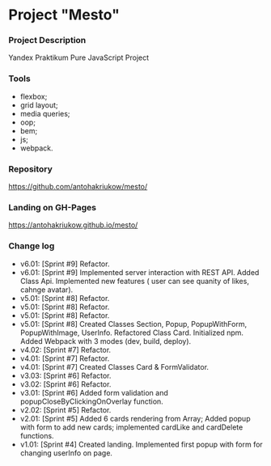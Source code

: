 # Project "Mesto"

### Project Description
Yandex Praktikum Pure JavaScript Project

### Tools
* flexbox;
* grid layout;
* media queries;
* oop;
* bem;
* js;
* webpack.

### Repository
https://github.com/antohakriukow/mesto/

### Landing on GH-Pages
https://antohakriukow.github.io/mesto/

### Change log
* v6.01: [Sprint #9] Refactor.
* v6.01: [Sprint #9] Implemented server interaction with REST API. Added Class Api. Implemented new features (
  user can see quanity of likes, cahnge avatar).
* v5.01: [Sprint #8] Refactor.
* v5.01: [Sprint #8] Refactor.
* v5.01: [Sprint #8] Refactor.
* v5.01: [Sprint #8] Created Classes Section, Popup, PopupWithForm, PopupWithImage, UserInfo.
  Refactored Class Card. Initialized npm. Added Webpack with 3 modes (dev, build, deploy).
* v4.02: [Sprint #7] Refactor.
* v4.01: [Sprint #7] Refactor.
* v4.01: [Sprint #7] Created Classes Card & FormValidator.
* v3.03: [Sprint #6] Refactor.
* v3.02: [Sprint #6] Refactor.
* v3.01: [Sprint #6] Added form validation and popupCloseByClickingOnOverlay function. 
* v2.02: [Sprint #5] Refactor.
* v2.01: [Sprint #5] Added 6 cards rendering from Array; Added popup with form to add new cards;
  implemented cardLike and cardDelete functions.
* v1.01: [Sprint #4] Created landing. Implemented first popup with form for changing userInfo on page.
